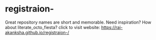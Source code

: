 # registraion-
Great repository names are short and memorable. Need inspiration? How about literate_octo_fiesta?
click to visit website:  https://rai-akanksha.github.io/registraion-/
